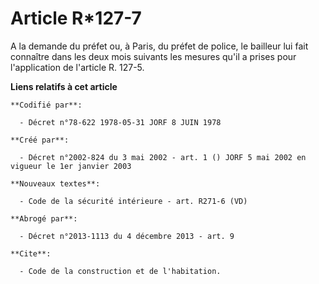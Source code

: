 # Article R*127-7

A la demande du préfet ou, à Paris, du préfet de police, le bailleur lui fait connaître dans les deux mois suivants les
mesures qu'il a prises pour l'application de l'article R. 127-5.

**Liens relatifs à cet article**

	**Codifié par**:

	  - Décret n°78-622 1978-05-31 JORF 8 JUIN 1978

	**Créé par**:

	  - Décret n°2002-824 du 3 mai 2002 - art. 1 () JORF 5 mai 2002 en vigueur le 1er janvier 2003

	**Nouveaux textes**:

	  - Code de la sécurité intérieure - art. R271-6 (VD)

	**Abrogé par**:

	  - Décret n°2013-1113 du 4 décembre 2013 - art. 9

	**Cite**:

	  - Code de la construction et de l'habitation.
